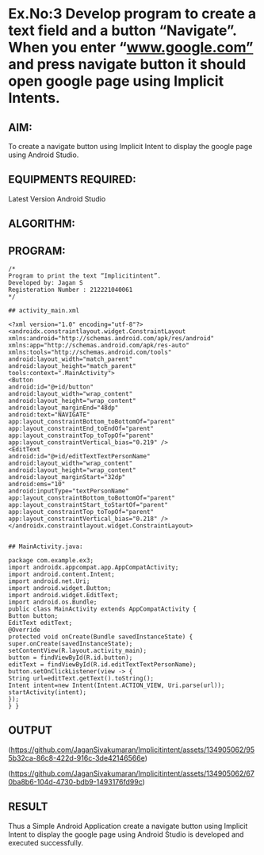 # Ex.No:3 Develop program to create a text field and a button “Navigate”. When you enter “www.google.com” and press navigate button it should open google page using Implicit Intents.


## AIM:

To create a navigate button using Implicit Intent to display the google page using Android Studio.

## EQUIPMENTS REQUIRED:

Latest Version Android Studio

## ALGORITHM:



## PROGRAM:
```
/*
Program to print the text “Implicitintent”.
Developed by: Jagan S
Registeration Number : 212221040061
*/

## activity_main.xml

<?xml version="1.0" encoding="utf-8"?>
<androidx.constraintlayout.widget.ConstraintLayout
xmlns:android="http://schemas.android.com/apk/res/android"
xmlns:app="http://schemas.android.com/apk/res-auto"
xmlns:tools="http://schemas.android.com/tools"
android:layout_width="match_parent"
android:layout_height="match_parent"
tools:context=".MainActivity">
<Button
android:id="@+id/button"
android:layout_width="wrap_content"
android:layout_height="wrap_content"
android:layout_marginEnd="48dp"
android:text="NAVIGATE"
app:layout_constraintBottom_toBottomOf="parent"
app:layout_constraintEnd_toEndOf="parent"
app:layout_constraintTop_toTopOf="parent"
app:layout_constraintVertical_bias="0.219" />
<EditText
android:id="@+id/editTextTextPersonName"
android:layout_width="wrap_content"
android:layout_height="wrap_content"
android:layout_marginStart="32dp"
android:ems="10"
android:inputType="textPersonName"
app:layout_constraintBottom_toBottomOf="parent"
app:layout_constraintStart_toStartOf="parent"
app:layout_constraintTop_toTopOf="parent"
app:layout_constraintVertical_bias="0.218" />
</androidx.constraintlayout.widget.ConstraintLayout>


## MainActivity.java:

package com.example.ex3;
import androidx.appcompat.app.AppCompatActivity;
import android.content.Intent;
import android.net.Uri;
import android.widget.Button;
import android.widget.EditText;
import android.os.Bundle;
public class MainActivity extends AppCompatActivity {
Button button;
EditText editText;
@Override
protected void onCreate(Bundle savedInstanceState) {
super.onCreate(savedInstanceState);
setContentView(R.layout.activity_main);
button = findViewById(R.id.button);
editText = findViewById(R.id.editTextTextPersonName);
button.setOnClickListener(view -> {
String url=editText.getText().toString();
Intent intent=new Intent(Intent.ACTION_VIEW, Uri.parse(url));
startActivity(intent);
});
} }
```

## OUTPUT

(https://github.com/JaganSivakumaran/Implicitintent/assets/134905062/955b32ca-86c8-422d-916c-3de42146566e)

(https://github.com/JaganSivakumaran/Implicitintent/assets/134905062/670ba8b6-104d-4730-bdb9-1493176fd99c)






## RESULT
Thus a Simple Android Application create a navigate button using Implicit Intent to display the google page using Android Studio is developed and executed successfully.

